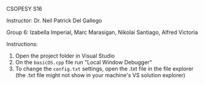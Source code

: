 CSOPESY S16

Instructor: Dr. Neil Patrick Del Gallego

Group 6: Izabella Imperial, Marc Marasigan, Nikolai Santiago, Alfred Victoria


Instructions:
1. Open the project folder in Visual Studio 
2. On the ```basicOS.cpp``` file run "Local Window Debugger"
3. To change the ```config.txt``` settings, open the .txt file in the file explorer (the .txt file might not show in your machine's VS solution explorer) 

